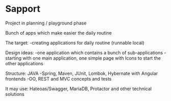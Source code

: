 # Sapport
Project in planning / playground phase

Bunch of apps which make easier the daily routine

The target:
-creating applications for daily routine (runnable local)

Design ideas:
-one application which contains a bunch of sub-applications
-starting with one main application, one simple page with Icons to start the other applications

Structure:
JAVA
-Spring, Maven, JUnit, Lombok, Hybernate with Angular frontends
-OO, REST and MVC concepts and tests

It may use:
Hateoas/Swagger, MariaDB, Protactor and other technical solutions

